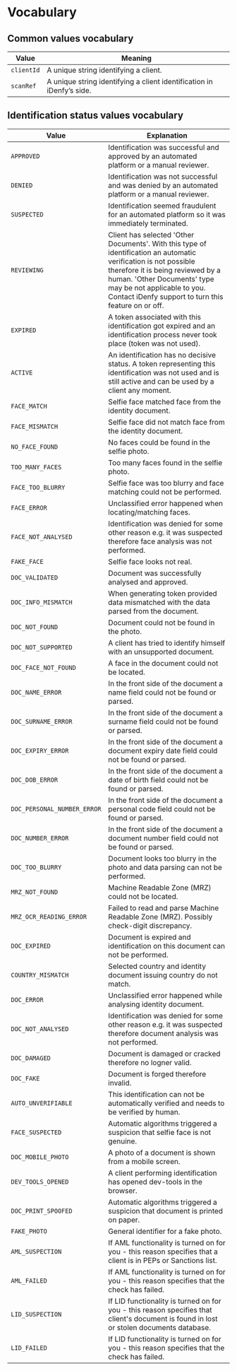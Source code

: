 # Vocabulary

## Common values vocabulary

|Value         |Meaning                                                              |
|---------------|---------------------------------------------------------------------|
|`clientId`     |A unique string identifying a client.                                |
|`scanRef`      |A unique string identifying a client identification in iDenfy’s side.| 


## Identification status values vocabulary

|Value                        |Explanation                                     |
|-----------------------------|------------------------------------------------|
|`APPROVED`                   |Identification was successful and approved by an automated platform or a manual reviewer.|
|`DENIED`                     |Identification was not successful and was denied by an automated platform or a manual reviewer.|
|`SUSPECTED`                  |Identification seemed fraudulent for an automated platform so it was immediately terminated.|
|`REVIEWING`                  |Client has selected 'Other Documents'. With this type of identification an automatic verification is not possible therefore it is being reviewed by a human. 'Other Documents' type may be not applicable to you. Contact iDenfy support to turn this feature on or off.|
|`EXPIRED`                    |A token associated with this identification got expired and an identification process never took place (token was not used).|
|`ACTIVE`                     |An identification has no decisive status. A token representing this identification was not used and is still active and can be used by a client any moment.|
|`FACE_MATCH`                 |Selfie face matched face from the identity document.|
|`FACE_MISMATCH`              |Selfie face did not match face from the identity document.|
|`NO_FACE_FOUND`              |No faces could be found in the selfie photo.|
|`TOO_MANY_FACES`             |Too many faces found in the selfie photo.|
|`FACE_TOO_BLURRY`            |Selfie face was too blurry and face matching could not be performed.|
|`FACE_ERROR`                 |Unclassified error happened when locating/matching faces.|
|`FACE_NOT_ANALYSED`          |Identification was denied for some other reason e.g. it was suspected therefore face analysis was not performed.|
|`FAKE_FACE`                  |Selfie face looks not real.|
|`DOC_VALIDATED`              |Document was successfully analysed and approved.|
|`DOC_INFO_MISMATCH`          |When generating token provided data mismatched with the data parsed from the document.|
|`DOC_NOT_FOUND`              |Document could not be found in the photo.|
|`DOC_NOT_SUPPORTED`          |A client has tried to identify himself with an unsupported document.|
|`DOC_FACE_NOT_FOUND`         |A face in the document could not be located.|
|`DOC_NAME_ERROR`             |In the front side of the document a name field could not be found or parsed.|
|`DOC_SURNAME_ERROR`          |In the front side of the document a surname field could not be found or parsed.|
|`DOC_EXPIRY_ERROR`           |In the front side of the document a document expiry date field could not be found or parsed.|
|`DOC_DOB_ERROR`              |In the front side of the document a date of birth field could not be found or parsed.|
|`DOC_PERSONAL_NUMBER_ERROR`  |In the front side of the document a personal code field could not be found or parsed.|
|`DOC_NUMBER_ERROR`           |In the front side of the document a document number field could not be found or parsed.|
|`DOC_TOO_BLURRY`             |Document looks too blurry in the photo and data parsing can not be performed.|
|`MRZ_NOT_FOUND`              |Machine Readable Zone (MRZ) could not be located.|
|`MRZ_OCR_READING_ERROR`      |Failed to read and parse Machine Readable Zone (MRZ). Possibly check-digit discrepancy.|
|`DOC_EXPIRED`                |Document is expired and identification on this document can not be performed.|
|`COUNTRY_MISMATCH`           |Selected country and identity document issuing country do not match.|
|`DOC_ERROR`                  |Unclassified error happened while analysing identity document.|
|`DOC_NOT_ANALYSED`           |Identification was denied for some other reason e.g. it was suspected therefore document analysis was not performed.|
|`DOC_DAMAGED`                |Document is damaged or cracked therefore no logner valid.|
|`DOC_FAKE`                   |Document is forged therefore invalid.|
|`AUTO_UNVERIFIABLE`          |This identification can not be automatically verified and needs to be verified by human.|
|`FACE_SUSPECTED`             |Automatic algorithms triggered a suspicion that selfie face is not genuine.|
|`DOC_MOBILE_PHOTO`           |A photo of a document is shown from a mobile screen.|
|`DEV_TOOLS_OPENED`           |A client performing identification has opened dev-tools in the browser.|
|`DOC_PRINT_SPOOFED`          |Automatic algorithms triggered a suspicion that document is printed on paper.|
|`FAKE_PHOTO`                 |General identifier for a fake photo.|
|`AML_SUSPECTION`             |If AML functionality is turned on for you - this reason specifies that a client is in PEPs or Sanctions list.|
|`AML_FAILED`                 |If AML functionality is turned on for you - this reason specifies that the check has failed.|
|`LID_SUSPECTION`             |If LID functionality is turned on for you - this reason specifies that client's document is found in lost or stolen documents database.|
|`LID_FAILED`                 |If LID functionality is turned on for you - this reason specifies that the check has failed.|
